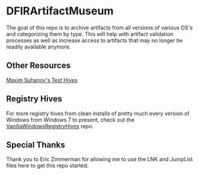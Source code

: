 # DFIRArtifactMuseum
The goal of this repo is to archive artifacts from all versions of various OS's and categorizing them by type. This will help with artifact validation processes as well as increase access to artifacts that may no longer be readily available anymore. 

## Other Resources

[Maxim Suhanov's Test Hives](https://github.com/msuhanov/yarp/tree/master/hives_for_tests)

## Registry Hives

For more registry hives from clean installs of pretty much every version of Windows from Windows 7 to present, check out the [VanillaWindowsRegistryHives](https://github.com/AndrewRathbun/VanillaWindowsRegistryHives) repo.

## Special Thanks

Thank you to Eric Zimmerman for allowing me to use the LNK and JumpList files here to get this repo started. 
